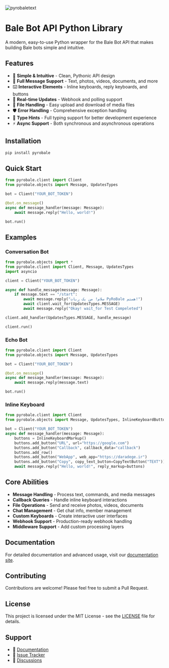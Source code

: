 ![pyrobaletext](https://raw.githubusercontent.com/pyrobale/pyrobale/refs/heads/main/pyrobaletext.png)

# Bale Bot API Python Library

A modern, easy-to-use Python wrapper for the Bale Bot API that makes building Bale bots simple and intuitive.

## Features

- 🚀 **Simple & Intuitive** - Clean, Pythonic API design
- 📨 **Full Message Support** - Text, photos, videos, documents, and more
- ⌨️ **Interactive Elements** - Inline keyboards, reply keyboards, and buttons
- 🔄 **Real-time Updates** - Webhook and polling support
- 📁 **File Handling** - Easy upload and download of media files
- 🛡️ **Error Handling** - Comprehensive exception handling
- 📖 **Type Hints** - Full typing support for better development experience
- ⚡ **Async Support** - Both synchronous and asynchronous operations

## Installation

```bash
pip install pyrobale
```

## Quick Start

```python
from pyrobale.client import Client
from pyrobale.objects import Message, UpdatesTypes

bot = Client("YOUR_BOT_TOKEN")

@bot.on_message()
async def message_handler(message: Message):
    await message.reply("Hello, world!")

bot.run()
```

## Examples

### Conversation Bot
```python
from pyrobale.objects import *
from pyrobale.client import Client, Message, UpdatesTypes
import asyncio

client = Client("YOUR_BOT_TOKEN")

async def handle_message(message: Message):
    if message.text == "/start":
        await message.reply("سلام! من یک ربات PyRoBale هستم!")
        await client.wait_for(UpdatesTypes.MESSAGE)
        await message.reply("Okay! wait_for Test Compeleted")

client.add_handler(UpdatesTypes.MESSAGE, handle_message)

client.run()
```

### Echo Bot
```python
from pyrobale.client import Client
from pyrobale.objects import Message, UpdatesTypes

bot = Client("YOUR_BOT_TOKEN")

@bot.on_message()
async def message_handler(message: Message):
    await message.reply(message.text)

bot.run()
```

### Inline Keyboard
```python
from pyrobale.client import Client
from pyrobale.objects import Message, UpdatesTypes, InlineKeyboardButton, InlineKeyboardMarkup, CopyTextButton

bot = Client("YOUR_BOT_TOKEN")
async def message_handler(message: Message):
    buttons = InlineKeyboardMarkup()
    buttons.add_button("URL", url="https://google.com")
    buttons.add_button("Callback", callback_data="callback")
    buttons.add_row()
    buttons.add_button("WebApp", web_app="https://daradege.ir")
    buttons.add_button("Copy", copy_text_button=CopyTextButton("TEXT"))
    await message.reply("Hello, world!", reply_markup=buttons)
```


## Core Abilities

- **Message Handling** - Process text, commands, and media messages
- **Callback Queries** - Handle inline keyboard interactions
- **File Operations** - Send and receive photos, videos, documents
- **Chat Management** - Get chat info, member management
- **Custom Keyboards** - Create interactive user interfaces
- **Webhook Support** - Production-ready webhook handling
- **Middleware Support** - Add custom processing layers

## Documentation

For detailed documentation and advanced usage, visit our [documentation site](https://pyrobale.readthedocs.io).

## Contributing

Contributions are welcome! Please feel free to submit a Pull Request.

## License

This project is licensed under the MIT License - see the [LICENSE](LICENSE) file for details.

## Support

- 📖 [Documentation](https://pyrobale.readthedocs.io)
- 🐛 [Issue Tracker](https://github.com/pyrobale/pyrobale/issues)
- 💬 [Discussions](https://github.com/pyrobale/pyrobale/discussions)
